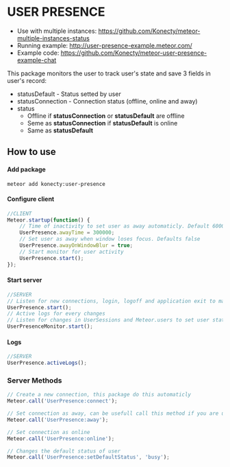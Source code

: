 # USER PRESENCE

* Use with multiple instances: https://github.com/Konecty/meteor-multiple-instances-status
* Running example: http://user-presence-example.meteor.com/
* Example code: https://github.com/Konecty/meteor-user-presence-example-chat

This package monitors the user to track user's state and save 3 fields in user's record:
* statusDefault - Status setted by user
* statusConnection - Connection status (offline, online and away)
* status
  * Offline if **statusConnection** or **statusDefault** are offline
  * Seme as **statusConnection** if **statusDefault** is online
  * Same as **statusDefault**

## How to use

#### Add package
```shell
meteor add konecty:user-presence
```

#### Configure client
```javascript
//CLIENT
Meteor.startup(function() {
	// Time of inactivity to set user as away automaticly. Default 60000
	UserPresence.awayTime = 300000;
	// Set user as away when window loses focus. Defaults false
	UserPresence.awayOnWindowBlur = true;
	// Start monitor for user activity
	UserPresence.start();
});
```

#### Start server
```javascript
//SERVER
// Listen for new connections, login, logoff and application exit to manage user status and register methods to be used by client to set user status and default status
UserPresence.start();
// Active logs for every changes
// Listen for changes in UserSessions and Meteor.users to set user status based on active connections
UserPresenceMonitor.start();
```

#### Logs
```javascript
//SERVER
UserPresence.activeLogs();
```

### Server Methods
```javascript
// Create a new connection, this package do this automaticly
Meteor.call('UserPresence:connect');
```

```javascript
// Set connection as away, can be usefull call this method if you are using cordova to ser user as away when application goes to background for example.
Meteor.call('UserPresence:away');
```

```javascript
// Set connection as online
Meteor.call('UserPresence:online');
```

```javascript
// Changes the default status of user
Meteor.call('UserPresence:setDefaultStatus', 'busy');
```
